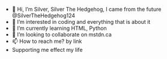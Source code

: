 - 👋 Hi, I’m Silver, Silver The Hedgehog, I came from the future @SilverTheHedgehog124
- 👀 I’m interested in coding and everything that is about it
- 🌱 I’m currently learning HTML, Python
- 💞️ I’m looking to collaborate on mstdn.ca
- 📫 How to reach me? by link
- Supporting me effect my life

<!---
SilverTheHedgehog124/SilverTheHedgehog124 is a ✨ special ✨ repository because its `README.md` (this file) appears on your GitHub profile.
You can click the Preview link to take a look at your changes.
--->
